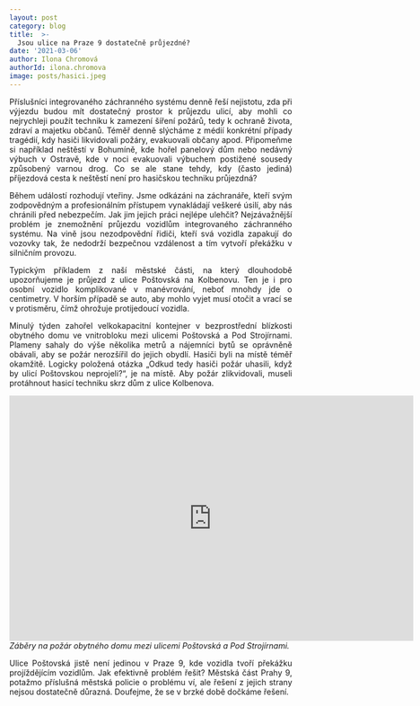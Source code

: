 ```yaml
---
layout: post
category: blog
title:  >-
  Jsou ulice na Praze 9 dostatečně průjezdné?
date: '2021-03-06'
author: Ilona Chromová
authorId: ilona.chromova
image: posts/hasici.jpeg
---
```

<p style='text-align: justify;'>
Příslušníci integrovaného záchranného systému denně řeší nejistotu, zda při výjezdu budou mít dostatečný prostor k průjezdu ulicí, aby mohli co nejrychleji použít techniku k zamezení šíření požárů, tedy k ochraně života, zdraví a majetku občanů. Téměř denně slýcháme z médií konkrétní případy tragédií, kdy hasiči likvidovali požáry, evakuovali občany apod. Připomeňme si například neštěstí v Bohumíně, kde hořel panelový dům nebo nedávný výbuch v Ostravě, kde v noci evakuovali výbuchem postižené sousedy způsobený varnou drog. Co se ale stane tehdy, kdy (často jediná) příjezdová cesta k neštěstí není pro hasičskou techniku průjezdná?
</p><p style='text-align: justify;'>
Během událostí rozhodují vteřiny. Jsme odkázáni na záchranáře, kteří svým zodpovědným a profesionálním přístupem vynakládají veškeré úsilí, aby nás chránili před nebezpečím. Jak jim jejich práci nejlépe ulehčit? Nejzávažnější problém je znemožnění průjezdu vozidlům integrovaného záchranného systému. Na vině jsou nezodpovědní řidiči, kteří svá vozidla zapakují do vozovky tak, že nedodrží bezpečnou vzdálenost a tím vytvoří překážku v silničním provozu.
</p><p style='text-align: justify;'>
Typickým příkladem z naší městské části, na který dlouhodobě upozorňujeme je průjezd z ulice Poštovská na Kolbenovu. Ten je i pro osobní vozidlo komplikované v manévrování, neboť mnohdy jde o centimetry. V horším případě se auto, aby mohlo vyjet musí otočit a vrací se v protisměru, čímž ohrožuje protijedoucí vozidla.
</p><p style='text-align: justify;'>
Minulý týden zahořel velkokapacitní kontejner v bezprostřední blízkosti obytného domu ve vnitrobloku mezi ulicemi Poštovská a Pod Strojírnami. Plameny sahaly do výše několika metrů a nájemníci bytů se oprávněně obávali, aby se požár nerozšířil do jejich obydlí. Hasiči byli na místě téměř okamžitě. Logicky položená otázka „Odkud tedy hasiči požár uhasili, když by ulicí Poštovskou neprojeli?“, je na místě. Aby požár zlikvidovali, museli protáhnout hasicí techniku skrz dům z ulice Kolbenova.
</p><p style='text-align: justify;'>
<iframe width="720px" height="437px" src="https://www.youtube.com/embed/7_gfR-4bwzY" frameborder="0" allow="accelerometer; autoplay; clipboard-write; encrypted-media; gyroscope; picture-in-picture" allowfullscreen></iframe><br>
<i>Záběry na požár obytného domu mezi ulicemi Poštovská a Pod Strojírnami.</i>
</p><p style='text-align: justify;'>
Ulice Poštovská jistě není jedinou v Praze 9, kde vozidla tvoří překážku projíždějícím vozidlům. Jak efektivně problém řešit? Městská část Prahy 9, potažmo příslušná městská policie o problému ví, ale řešení z jejich strany nejsou dostatečně důrazná. Doufejme, že se v brzké době dočkáme řešení.
</p>
